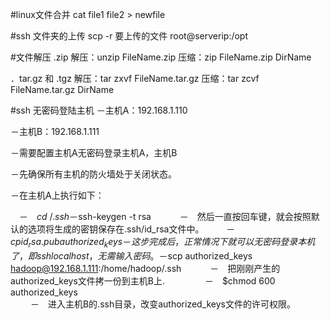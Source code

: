 
#linux文件合并
cat file1 file2 > newfile

#ssh 文件夹的上传
scp -r 要上传的文件  root@serverip:/opt

#文件解压
.zip
解压：unzip FileName.zip
压缩：zip FileName.zip DirName

．tar.gz 和 .tgz
解压：tar zxvf FileName.tar.gz
压缩：tar zcvf FileName.tar.gz DirName

#ssh 无密码登陆主机
－主机A：192.168.1.110

－主机B：192.168.1.111 

－需要配置主机A无密码登录主机A，主机B

－先确保所有主机的防火墙处于关闭状态。

－在主机A上执行如下：

　－　$cd ~/.ssh
　
　－　$ssh-keygen -t rsa
　　　－　然后一直按回车键，就会按照默认的选项将生成的密钥保存在.ssh/id_rsa文件中。
　
　－　$cp id_rsa.pub authorized_keys 
　　　－　这步完成后，正常情况下就可以无密码登录本机了，即ssh localhost，无需输入密码。
　　　
　－　$scp authorized_keys hadoop@192.168.1.111:/home/hadoop/.ssh   　　　－　把刚刚产生的authorized_keys文件拷一份到主机B上.　　
　
　－　$chmod 600 authorized_keys       
　　  －　进入主机B的.ssh目录，改变authorized_keys文件的许可权限。
